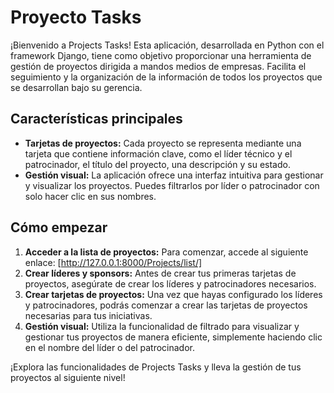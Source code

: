 # Proyecto Tasks

¡Bienvenido a Projects Tasks! Esta aplicación, desarrollada en Python con el framework Django, tiene como objetivo proporcionar una herramienta de gestión de proyectos dirigida a mandos medios de empresas. Facilita el seguimiento y la organización de la información de todos los proyectos que se desarrollan bajo su gerencia.

## Características principales

- **Tarjetas de proyectos:** Cada proyecto se representa mediante una tarjeta que contiene información clave, como el líder técnico y el patrocinador, el título del proyecto, una descripción y su estado.
- **Gestión visual:** La aplicación ofrece una interfaz intuitiva para gestionar y visualizar los proyectos. Puedes filtrarlos por líder o patrocinador con solo hacer clic en sus nombres.

## Cómo empezar

1. **Acceder a la lista de proyectos:** Para comenzar, accede al siguiente enlace: [http://127.0.0.1:8000/Projects/list/]
2. **Crear líderes y sponsors:** Antes de crear tus primeras tarjetas de proyectos, asegúrate de crear los líderes y patrocinadores necesarios.
3. **Crear tarjetas de proyectos:** Una vez que hayas configurado los líderes y patrocinadores, podrás comenzar a crear las tarjetas de proyectos necesarias para tus iniciativas.
4. **Gestión visual:** Utiliza la funcionalidad de filtrado para visualizar y gestionar tus proyectos de manera eficiente, simplemente haciendo clic en el nombre del líder o del patrocinador.

¡Explora las funcionalidades de Projects Tasks y lleva la gestión de tus proyectos al siguiente nivel!
